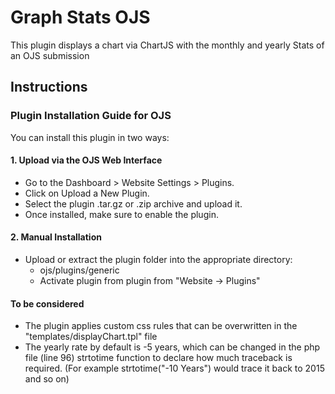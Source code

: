 # Graph Stats OJS

This plugin displays a chart via ChartJS with the monthly and yearly Stats of an OJS submission

## Instructions

### Plugin Installation Guide for OJS

You can install this plugin in two ways:

#### 1. Upload via the OJS Web Interface

-   Go to the Dashboard > Website Settings > Plugins.
-   Click on Upload a New Plugin.
-   Select the plugin .tar.gz or .zip archive and upload it.
-   Once installed, make sure to enable the plugin.

#### 2. Manual Installation

-   Upload or extract the plugin folder into the appropriate directory:
    -   ojs/plugins/generic
    -   Activate plugin from plugin from "Website -> Plugins"

#### To be considered

-   The plugin applies custom css rules that can be overwritten in the "templates/displayChart.tpl" file
-   The yearly rate by default is -5 years, which can be changed in the php file (line 96) strtotime function to declare how much traceback is required. (For example strtotime("-10 Years") would trace it back to 2015 and so on)
